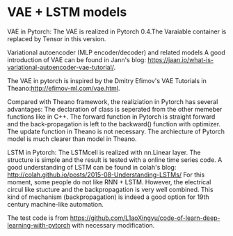 # VAE + LSTM models
VAE in Pytorch:
The VAE is realized in Pytorch 0.4.The Varaiable container is replaced by Tensor in this version.

Variational autoencoder (MLP encoder/decoder) and related models 
A good introduction of VAE can be found in Jann's blog: https://jaan.io/what-is-variational-autoencoder-vae-tutorial/.

The VAE in pytorch is inspired by the Dmitry Efimov's VAE Tutorials in Theano:http://efimov-ml.com/vae.html.  

Compared with Theano framework, the realiziation in Pytorch has several advantages: The declaration of class is seperated from the other memeber functions like in C++. The forward function in Pytorch is straight forward and the back-propagation is left to the backward() function with optimizer. The update function in Theano is not necessary. The archiecture of Pytorch model is much clearer than model in Theano.   

LSTM in Pytorch:
The LSTMcell is realized with nn.Linear layer. The structure is simple and the result is tested with a online time series code.
A good understanding of LSTM can be found in colah's blog: http://colah.github.io/posts/2015-08-Understanding-LSTMs/
For this moment, some people do not like RNN + LSTM. However, the electrical circul like stucture and the backpropagation is very well combined. This kind of mechanism (backpropagation) is indeed a good option for 19th century machine-like automation.  

The test code is from https://github.com/L1aoXingyu/code-of-learn-deep-learning-with-pytorch with necessary modification. 
